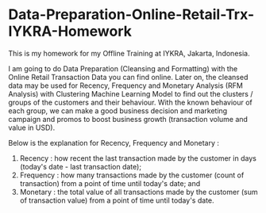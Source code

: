 # Data-Preparation-Online-Retail-Trx-IYKRA-Homework
This is my homework for my Offline Training at IYKRA, Jakarta, Indonesia.

I am going to do Data Preparation (Cleansing and Formatting) with the Online Retail Transaction Data you can find online. Later on, the cleansed data may be used for Recency, Frequency and Monetary Analysis (RFM Analysis) with Clustering Machine Learning Model to find out the clusters / groups of the customers and their behaviour. With the known behaviour of each group, we can make a good business decision and marketing campaign and promos to boost business growth (transaction volume and value in USD).  

Below is the explanation for Recency, Frequency and Monetary :
1. Recency : how recent the last transaction made by the customer in days (today's date - last transaction date);
2. Frequency : how many transactions made by the customer (count of transaction) from a point of time until today's date; and
3. Monetary : the total value of all transactions made by the customer (sum of transaction value) from a point of time until today's date.